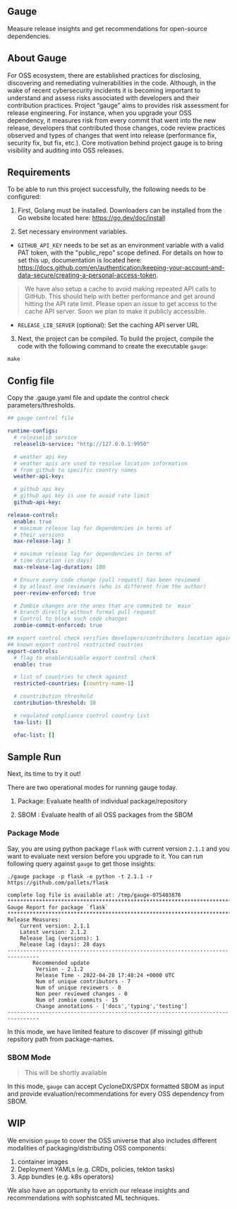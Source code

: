 ## Gauge

Measure release insights and get recommendations for open-source dependencies.


## About Gauge

For OSS ecosystem, there are established practices for disclosing, discovering and remediating vulnerabilities in the code. Although, in the wake of recent cybersecurity incidents it is becoming important to understand and assess risks associated with developers and their contribution practices. Project “gauge” aims to provides risk assessment for release engineering. For instance, when you upgrade your OSS dependency, it measures risk from every commit that went into the new release, developers that contributed those changes, code review practices observed and types of changes that went into release (performance fix, security fix, but fix, etc.). Core motivation behind project gauge is to bring visibility and auditing into OSS releases.

## Requirements

To be able to run this project successfully, the following needs to be configured:

1. First, Golang must be installed. Downloaders can be installed from the Go website located here: https://go.dev/doc/install

2. Set necessary environment variables.
- `GITHUB_API_KEY` needs to be set as an environment variable with a valid PAT token, with the "public_repo" scope defined. For details on how to set this up, documentation is located here: https://docs.github.com/en/authentication/keeping-your-account-and-data-secure/creating-a-personal-access-token. 

> We have also setup a cache to avoid making repeated API calls to GitHub. This should help with better performance and get around hitting the API rate limit. Please open an issue to get access to the cache API server. Soon we plan to make it publicly accessible.

- `RELEASE_LIB_SERVER` (optional): Set the caching API server URL 


3. Next, the project can be compiled. To build the project, compile the code with the following command to create the executable `gauge`: 
```
make
```

## Config file

Copy the .gauge.yaml file and update the control check parameters/thresholds. 

```yaml
## gauge control file

runtime-configs:
  # releaselib service
  releaselib-service: "http://127.0.0.1:9950"

  # weather api key
  # weather apis are used to resolve location information
  # from github to specific country names
  weather-api-key: 

  # github api key
  # github api key is use to avoid rate limit
  github-api-key: 

release-control:
  enable: true
  # maximum release lag for dependencies in terms of
  # their versions 
  max-release-lag: 3

  # maximum release lag for dependencies in terms of
  # time duration (in days)
  max-release-lag-duration: 180

  # Ensure every code change (pull request) has been reviewed
  # by atleast one reviewers (who is different from the author)
  peer-review-enforced: true

  # Zombie changes are the ones that are commited to `main` 
  # branch directly without formal pull request
  # Control to block such code changes
  zombie-commit-enforced: true

## export control check verifies developers/contributors location against
## known export control restricted coutries
export-controls:
  # flag to enable/disable export control check 
  enable: true

  # list of countries to check against
  restricted-countries: [country-name-1]

  # countribution threshold
  contribution-threshold: 10

  # regulated compliance control country list
  taa-list: []

  ofac-list: []
```

## Sample Run

Next, its time to try it out! 

There are two operational modes for running gauge today. 

1. Package: Evaluate health of individual package/repository

2. SBOM : Evaluate health of all OSS packages from the SBOM

### Package Mode

Say, you are using python package `flask` with current version `2.1.1` and you want to evaluate next version before you upgrade to it. 
You can run following query against `gauge` to get those insights:

```
./gauge package -p flask -e python -t 2.1.1 -r https://github.com/pallets/flask

complete log file is available at: /tmp/gauge-075403876
********************************************************************************
Gauge Report for package `flask`
********************************************************************************
Release Measures:
	Current version: 2.1.1
	Latest version: 2.1.2
	Release lag (versions): 1
	Release lag (days): 28 days
--------------------------------------------------------------------------------
		Recommended update
		 Version - 2.1.2
		 Release Time - 2022-04-28 17:48:24 +0000 UTC
		 Num of unique contributors - 7
		 Num of unique reviewers - 0
		 Non peer reviewed changes - 0
		 Num of zombie commits - 15
		 Change annotations - ['docs','typing','testing']
--------------------------------------------------------------------------------                 
```

In this mode, we have limited feature to discover (if missing) github repsitory path from package-names. 

### SBOM Mode

> This will be shortly available

In this mode, `gauge` can accept CycloneDX/SPDX formatted SBOM as input and provide evaluation/recommendations for every OSS dependency from SBOM. 


## WIP

We envision `gauge` to cover the OSS universe that also includes different modalities of packaging/distributing OSS components: 
 1. container images
 2. Deployment YAMLs (e.g. CRDs, policies, tekton tasks)
 3. App bundles (e.g. k8s operators)

We also have an opportunity to enrich our release insights and recommendations with sophistcated ML techniques.